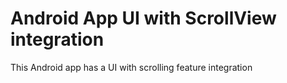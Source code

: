 # Android App UI with ScrollView integration
This Android app has a UI with scrolling feature integration
